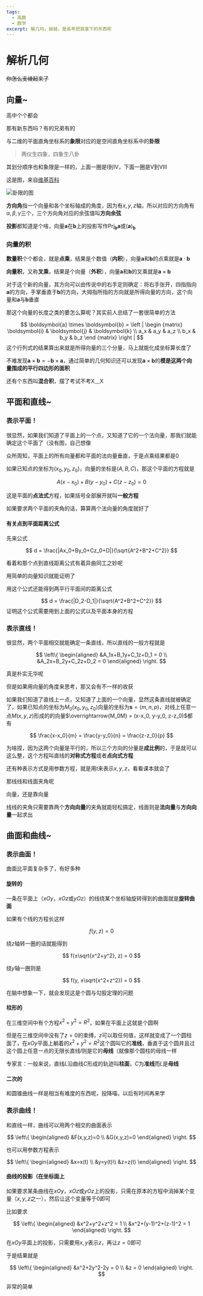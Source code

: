 ```yaml
---
tags:
  - 高数
  - 数学
excerpt: 解几吗，赫赫，是高考把我拿下的东西呢
---
```

# 解析几何

~~你怎么支棱起来了~~

## 向量~

高中个个都会

那有新东西吗？有的兄弟有的

与二维的平面直角坐标系的**象限**对应的是空间直角坐标系中的**卦限**

>  两仪生四象，四象生八卦

其划分顺序也和象限是一样的，上面一圈是Ⅰ到Ⅳ，下面一圈是Ⅴ到Ⅷ

这是图，来自[维基百科](https://zh.wikipedia.org/wiki/%E5%8D%A6%E9%99%90)

![卦限的图](../../../assets/images/卦限.svg)

**方向角**指一个向量和各个坐标轴成的角度，因为有$x,y,z$轴，所以对应的方向角有$\alpha, \beta, \gamma$三个，三个方向角对应的余弦值叫**方向余弦**

**投影**都知道是个啥，向量$\boldsymbol{a}$在$\boldsymbol{b}$上的投影写作$\text{Prj}_{\boldsymbol{b}}\boldsymbol{a}$或$(\boldsymbol{a})_{\boldsymbol{b}}$

### 向量的积

**数量积**个个都会，就是**点乘**，结果是个数值（**内积**），向量$\boldsymbol{a}$和$\boldsymbol{b}$的点乘就是$\boldsymbol{a} \cdot \boldsymbol{b}$

**向量积**，又称**叉乘**，结果是个向量（**外积**），向量$\boldsymbol{a}$和$\boldsymbol{b}$的叉乘就是$\boldsymbol{a} \times \boldsymbol{b}$

对于这个新的向量，其方向可以由传说中的右手定则确定：将右手张开，四指指向$\boldsymbol{a}$的方向，手掌垂直于$\boldsymbol{b}$的方向，大拇指所指的方向就是所得向量的方向，这个向量和$\boldsymbol{a}$与$\boldsymbol{b}$垂直

那这个向量的长度之类的要怎么算呢？其实前人总结了一套很简单的方法

$$
\boldsymbol{a} \times \boldsymbol{b} = \left | \begin {matrix} 
\boldsymbol{i} & \boldsymbol{j} & \boldsymbol{k} \\
a_x & a_y & a_z \\
b_x & b_y & b_z
\end {matrix} \right |
$$
这个行列式的结果算出来就是所得向量的三个分量，马上就能化成坐标算长度了

不难发现$\boldsymbol{a} \times \boldsymbol{b} = -\boldsymbol{b} \times \boldsymbol{a}$，通过简单的几何知识还可以发现$\boldsymbol{a} \times \boldsymbol{b}$的**模是这两个向量围成的平行四边形的面积**

还有个东西叫**混合积**，摆了考试不考X﹏X

## 平面和直线~

### 表示平面！

很显然，如果我们知道了平面上的一个点，又知道了它的一个法向量，那我们就能确定这个平面了（没有图，自己想像

众所周知，平面上的所有向量都和平面的法向量垂直，于是点乘结果都是$0$

 如果已知点的坐标为$(x_0, y_0, z_0)$，向量的坐标是$(A, B, C)$，那这个平面的方程就是

$$
A(x-x_0)+B(y-y_0)+C(z-z_0) = 0
$$

这是平面的**点法式**方程，如果括号全部展开就叫**一般方程**

如果要求两个平面的夹角的话，算算两个法向量的角度就好了

#### 有关点到平面距离公式

先来公式

$$
d = \frac{|Ax_0+By_0+Cz_0+D|}{\sqrt{A^2+B^2+C^2}}
$$

看着和那个点到直线距离公式有着异曲同工之妙呢

用简单的向量知识就能证明了

用这个公式还能得到两平行平面间的距离公式

$$
d = \frac{|D_2-D_1|}{\sqrt{A^2+B^2+C^2}}
$$
证明这个公式需要用到上面的公式以及平面本身的方程

### 表示直线！

很显然，两个平面相交就能确定一条直线，所以直线的一般方程就是

$$
\left\{ \begin{aligned} 
&A_1x+B_1y+C_1z+D_1 = 0 \\ 
&A_2x+B_2y+C_2z+D_2 = 0
\end{aligned} \right.
$$

真是朴实无华呢

但是如果用向量的角度来思考，那又会有不一样的收获

如果我们知道了直线上一点，又知道了上面的一个向量，显然这条直线就被确定了，如果已知点的坐标为$M_0(x_0, y_0, z_0)$向量的坐标为$\boldsymbol{s} = (m, n, p)$，对线上任意一点$M(x,y,z)$形成的的向量$\overrightarrow{M_0M} = (x-x_0, y-y_0, z-z_0)$都有

$$
\frac{x-x_0}{m} = \frac{y-y_0}{n} = \frac{z-z_0}{p}
$$

为啥捏，因为这两个向量是平行的，所以三个方向的分量是**成比例**的，于是就可以这么整，这个方程叫直线的**对称式方程**或者**点向式方程**

还有种表示方式是用参数方程，就是用$t$来表示$x,y,z$，看看课本就会了

那线线和线面夹角呢 

向量，还是靠向量

线线的夹角只需要靠两个**方向向量**的夹角就能轻松搞定，线面则是**法向量**与**方向向量**一起求出

## 曲面和曲线~

### 表示曲面！

曲面比平面复杂多了，有好多种

#### 旋转的

一条在平面上（$xOy$，$xOz$或$yOz$）的线绕某个坐标轴旋转得到的曲面就是**旋转曲面**

如果有个线的方程长这样

$$
f(y,z) = 0
$$

绕$z$轴转一圈的话就能得到

$$
f(±\sqrt{x^2+y^2}, z) = 0
$$

绕$y$轴一圈则是

$$
f(y, ±\sqrt{x^2+z^2}) = 0
$$

在脑中想象一下，就会发现这是个圆与勾股定理的问题

#### 柱形的

在三维空间中有个方程$x^2+y^2=R^2$，如果在平面上这就是个圆啊

但是在三维空间中没有了$z=0$的束缚，$z$可以取任何值，这样就变成了一个圆柱面了，在$xOy$平面上躺着的$x^2+y^2=R^2$这个圆叫它的**准线**，垂直于这个圆并且过这个圆上任意一点的无限长直线$l$则是它的**母线**（就像那个圆柱的母线一样

专家言：一般来说，直线$L$沿曲线$C$形成的轨迹叫**柱面**，$C$为**准线**而$L$是**母线**

#### 二次的

和圆锥曲线一样是相当有难度的东西呢，投降喵，以后有时间再来学

### 表示曲线！

和直线一样，曲线可以用两个相交的曲面表示

$$
\left\{ \begin{aligned} 
&F(x,y,z)=0 \\
&G(x,y,z)=0
\end{aligned} \right.
$$

也可以用参数方程表示

$$
\left\{ \begin{aligned} 
&x=x(t) \\ 
&y=y(t)\\
&z=z(t)
\end{aligned} \right.
$$

#### 曲线的投影（在坐标面上

如果要求某条曲线在$xOy$，$xOz$或$yOz$上的投影，只需在原本的方程中消掉某个变量（$x,y,z$之一），然后让这个变量等于$0$即可

比如要求

$$
\left\{ \begin{aligned} 
&x^2+y^2+z^2 = 1 \\
&x^2+(y-1)^2+(z-1)^2 = 1
\end{aligned} \right.
$$

在$xOy$平面上的投影，只需要用$x,y$表示$z$，再让$z=0$即可

于是结果就是

$$
\left\{ \begin{aligned} 
&x^2+2y^2-2y = 0 \\
&z = 0
\end{aligned} \right.
$$

非常的简单